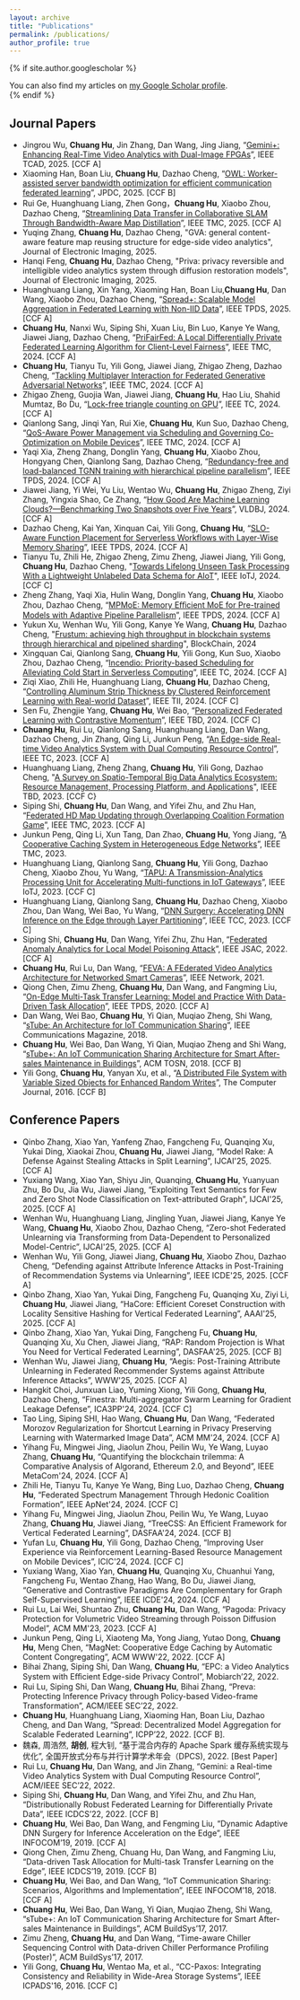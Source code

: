 ```yaml
---
layout: archive
title: "Publications"
permalink: /publications/
author_profile: true
---
```


{% if site.author.googlescholar %}
  <!--！！-->
  <!--(Note: Student co-authors (co-)supervised by me are underlined)-->

  <div class="wordwrap">You can also find my articles on <a href="{{site.author.googlescholar}}">my Google Scholar profile</a>.</div>
{% endif %}

<!--
{% include base_path %}

{% for post in site.publications reversed %}
  {% include archive-single.html %}
{% endfor %}
-->

<!--本人加粗；指导的学生下划线-->

Journal Papers
------
- Jingrou Wu, **Chuang Hu**, Jin Zhang, Dan Wang, Jing Jiang, “[Gemini+: Enhancing Real-Time Video Analytics with Dual-Image FPGAs](../_research/TCAD25a.pdf)”, IEEE TCAD, 2025. [CCF A]
- Xiaoming Han, Boan Liu, **Chuang Hu**, Dazhao Cheng, “[OWL: Worker-assisted server bandwidth optimization for efficient communication federated learning](../_research/JPDC25a.pdf)”, JPDC, 2025. [CCF B]
- Rui Ge, Huanghuang Liang, Zhen Gong，**Chuang Hu**, Xiaobo Zhou, Dazhao Cheng, “[Streamlining Data Transfer in Collaborative SLAM Through Bandwidth-Aware Map Distillation](../_research/TMC25a.pdf)”, IEEE TMC, 2025. [CCF A]
- Yuqing Zhang, **Chuang Hu**, Dazhao Cheng, "GVA: general content-aware feature map reusing structure for edge-side video analytics", Journal of Electronic Imaging, 2025. 
- Hanqi Feng, **Chuang Hu**, Dazhao Cheng, "Priva: privacy reversible and intelligible video analytics system through diffusion restoration models", Journal of Electronic Imaging, 2025.
- Huanghuang Liang, Xin Yang, Xiaoming Han, Boan Liu,**Chuang Hu**, Dan Wang, Xiaobo Zhou, Dazhao Cheng, “[Spread+: Scalable Model Aggregation in Federated Learning with Non-IID Data](../_research/TPDS25a.pdf)”, IEEE TPDS, 2025. [CCF A]
- **Chuang Hu**, Nanxi Wu, Siping Shi, Xuan Liu, Bin Luo, Kanye Ye Wang, Jiawei Jiang, Dazhao Cheng, “[PriFairFed: A Local Differentially Private Federated Learning Algorithm for Client-Level Fairness](../_research/TMC24a.pdf)”, IEEE TMC, 2024. [CCF A]
- **Chuang Hu**, Tianyu Tu, Yili Gong, Jiawei Jiang, Zhigao Zheng, Dazhao Cheng, “[Tackling Multiplayer Interaction for Federated Generative Adversarial Networks](../_research/TMC202401.pdf)”, IEEE TMC, 2024. [CCF A]
- Zhigao Zheng, Guojia Wan, Jiawei Jiang, **Chuang Hu**, Hao Liu, Shahid Mumtaz, Bo Du, “[Lock-free triangle counting on GPU](../_research/TC24a.pdf)”, IEEE TC, 2024. [CCF A]
- Qianlong Sang, Jinqi Yan, Rui Xie, **Chuang Hu**, Kun Suo, Dazhao Cheng, “[QoS-Aware Power Management via Scheduling and Governing Co-Optimization on Mobile Devices](../_research/TMC202402.pdf)”, IEEE TMC, 2024. [CCF A]
- Yaqi Xia, Zheng Zhang, Donglin Yang, **Chuang Hu**, Xiaobo Zhou, Hongyang Chen, Qianlong Sang, Dazhao Cheng, “[Redundancy-free and load-balanced TGNN training with hierarchical pipeline parallelism](../_research/TPDS202404.pdf)”, IEEE TPDS, 2024. [CCF A]
- Jiawei Jiang, Yi Wei, Yu Liu, Wentao Wu, **Chuang Hu**, Zhigao Zheng, Ziyi Zhang, Yingxia Shao, Ce Zhang, “[How Good Are Machine Learning Clouds?—Benchmarking Two Snapshots over Five Years](../_research/VLDBJ202401.pdf)”, VLDBJ, 2024. [CCF A]
- Dazhao Cheng, Kai Yan, Xinquan Cai, Yili Gong, **Chuang Hu**, “[SLO-Aware Function Placement for Serverless Workflows with Layer-Wise Memory Sharing](../_research/TPDS202401.pdf)”, IEEE TPDS, 2024. [CCF A]
- Tianyu Tu, Zhili He, Zhigao Zheng, Zimu Zheng, Jiawei Jiang, Yili Gong, **Chuang Hu**, Dazhao Cheng, "[Towards Lifelong Unseen Task Processing With a Lightweight Unlabeled Data Schema for AIoT](../_research/IoTJ202401.pdf)", IEEE IoTJ, 2024. [CCF C]
- Zheng Zhang, Yaqi Xia, Hulin Wang, Donglin Yang, **Chuang Hu**, Xiaobo Zhou, Dazhao Cheng, “[MPMoE: Memory Eﬀicient MoE for Pre-trained Models with Adaptive Pipeline Parallelism](../_research/TPDS202403.pdf)”, IEEE TPDS, 2024. [CCF A]
- Yukun Xu, Wenhan Wu, Yili Gong, Kanye Ye Wang, **Chuang Hu**, Dazhao Cheng, "[Frustum: achieving high throughput in blockchain systems through hierarchical and pipelined sharding](../_research/BlockChain202401.pdf)", BlockChain, 2024
- Xingquan Cai, Qianlong Sang, **Chuang Hu**, Yili Gong, Kun Suo, Xiaobo Zhou, Dazhao Cheng, “[Incendio: Priority-based Scheduling for Alleviating Cold Start in Serverless Computing](../_research/TC202401.pdf)”, IEEE TC, 2024. [CCF A]
- Ziqi Xiao, Zhili He, Huanghuang Liang, **Chuang Hu**, Dazhao Cheng, “[Controlling Aluminum Strip Thickness by Clustered Reinforcement Learning with Real-world Dataset](../_research/TII202401.pdf)”, IEEE TII, 2024. [CCF C]
- Sen Fu, Zhengjie Yang, **Chuang Hu**, Wei Bao, “[Personalized Federated Learning with Contrastive Momentum](../_research/TBD202401.pdf)”, IEEE TBD, 2024. [CCF C]
- **Chuang Hu**, Rui Lu, Qianlong Sang, Huanghuang Liang, Dan Wang, Dazhao Cheng, Jin Zhang, Qing Li, Junkun Peng, “[An Edge-side Real-time Video Analytics System with Dual Computing Resource Control](../_research/TC202301.pdf)”, IEEE TC, 2023. [CCF A]
- Huanghuang Liang, Zheng Zhang, **Chuang Hu**, Yili Gong, Dazhao Cheng, "[A Survey on Spatio-Temporal Big Data Analytics Ecosystem: Resource Management, Processing Platform, and Applications](../_research/TBD202301.pdf)", IEEE TBD, 2023. [CCF C}
- Siping Shi, **Chuang Hu**, Dan Wang, and Yifei Zhu, and Zhu Han, “[Federated HD Map Updating through Overlapping Coalition Formation Game](../_research/TMC202301.pdf)”, IEEE TMC, 2023. [CCF A]
- Junkun Peng, Qing Li, Xun Tang, Dan Zhao, **Chuang Hu**, Yong Jiang, “[A Cooperative Caching System in Heterogeneous Edge Networks](../_research/TMC202302.pdf)”, IEEE TMC, 2023.
- Huanghuang Liang, Qianlong Sang, **Chuang Hu**, Yili Gong, Dazhao Cheng, Xiaobo Zhou, Yu Wang, “[TAPU: A Transmission-Analytics Processing Unit for Accelerating Multi-functions in IoT Gateways](../_research/IoTJ202301.pdf)”, IEEE IoTJ, 2023. [CCF C]
- Huanghuang Liang, Qianlong Sang, **Chuang Hu**, Dazhao Cheng, Xiaobo Zhou, Dan Wang, Wei Bao, Yu Wang, “[DNN Surgery: Accelerating DNN Inference on the Edge through Layer Partitioning](../_research/TCC202301.pdf)”, IEEE TCC, 2023. [CCF C]
- Siping Shi, **Chuang Hu**, Dan Wang, Yifei Zhu, Zhu Han, “[Federated Anomaly Analytics for Local Model Poisoning Attack](../_research/JSAC202201.pdf)”, IEEE JSAC, 2022. [CCF A]
- **Chuang Hu**, Rui Lu, Dan Wang, “[FEVA: A FEderated Video Analytics Architecture for Networked Smart Cameras](../_research/Network202201.pdf)”, IEEE Network, 2021.
- Qiong Chen, Zimu Zheng, **Chuang Hu**, Dan Wang, and Fangming Liu, “[On-Edge Multi-Task Transfer Learning: Model and Practice With Data-Driven Task Allocation](../_research/TPDS202001.pdf)”, IEEE TPDS, 2020. [CCF A]
- Dan Wang, Wei Bao, **Chuang Hu**, Yi Qian, Muqiao Zheng, Shi Wang, “[sTube: An Architecture for IoT Communication Sharing](../_research/Communication201801.pdf)”, IEEE Communications Magazine, 2018.
- **Chuang Hu**, Wei Bao, Dan Wang, Yi Qian, Muqiao Zheng and Shi Wang, “[sTube+: An IoT Communication Sharing Architecture for Smart After-sales Maintenance in Buildings](../_research/TOSN201801.pdf)”, ACM TOSN, 2018. [CCF B]
- Yili Gong, **Chuang Hu**, Yanyan Xu, et al., “[A Distributed File System with Variable Sized Objects for Enhanced Random Writes](../_research/CJ201601.pdf)”, The Computer Journal, 2016. [CCF B]


Conference Papers
------
- Qinbo Zhang, Xiao Yan, Yanfeng Zhao, Fangcheng Fu, Quanqing Xu, Yukai Ding, Xiaokai Zhou, **Chuang Hu**, Jiawei Jiang, “Model Rake: A Defense Against Stealing Attacks in Split Learning”, IJCAI'25, 2025. [CCF A]
- Yuxiang Wang, Xiao Yan, Shiyu Jin, Quanqing, **Chuang Hu**, Yuanyuan Zhu, Bo Du, Jia Wu, Jiawei Jiang, “Exploiting Text Semantics for Few and Zero Shot Node Classification on Text-attributed Graph”, IJCAI'25, 2025. [CCF A]
- Wenhan Wu, Huanghuang Liang, Jingling Yuan, Jiawei Jiang, Kanye Ye Wang, **Chuang Hu**, Xiaobo Zhou, Dazhao Cheng, “Zero-shot Federated Unlearning via Transforming from Data-Dependent to Personalized Model-Centric”, IJCAI'25, 2025. [CCF A]
- Wenhan Wu, Yili Gong, Jiawei Jiang, **Chuang Hu**, Xiaobo Zhou, Dazhao Cheng, “Defending against Attribute Inference Attacks in Post-Training of Recommendation Systems via Unlearning”, IEEE ICDE'25, 2025. [CCF A]
- Qinbo Zhang, Xiao Yan, Yukai Ding, Fangcheng Fu, Quanqing Xu, Ziyi Li, **Chuang Hu**, Jiawei Jiang, “HaCore: Efficient Coreset Construction with Locality Sensitive Hashing for Vertical Federated Learning”, AAAI'25, 2025. [CCF A]
- Qinbo Zhang, Xiao Yan, Yukai Ding, Fangcheng Fu, **Chuang Hu**, Quanqing Xu, Xu Chen, Jiawei Jiang, “RAP: Random Projection is What You Need for Vertical Federated Learning”, DASFAA'25, 2025. [CCF B]
- Wenhan Wu, Jiawei Jiang, **Chuang Hu**, “Aegis: Post-Training Attribute Unlearning in Federated Recommender Systems against Attribute Inference Attacks”, WWW'25, 2025. [CCF A]
- Hangkit Choi, Junxuan Liao, Yuming Xiong, Yili Gong, **Chuang Hu**, Dazhao Cheng, “Finestra: Multi-aggregator Swarm Learning for Gradient Leakage Defense”, ICA3PP'24, 2024. [CCF C]
- Tao Ling, Siping SHI, Hao Wang, **Chuang Hu**, Dan Wang, “Federated Morozov Regularization for Shortcut Learning in Privacy Preserving Learning with Watermarked Image Data”, ACM MM'24, 2024. [CCF A]
- Yihang Fu, Mingwei Jing, Jiaolun Zhou, Peilin Wu, Ye Wang, Luyao Zhang, **Chuang Hu**, “Quantifying the blockchain trilemma: A Comparative Analysis of Algorand, Ethereum 2.0, and Beyond”, IEEE MetaCom'24, 2024. [CCF A]
- Zhili He, Tianyu Tu, Kanye Ye Wang, Bing Luo, Dazhao Cheng, **Chuang Hu**, “Federated Spectrum Management Through Hedonic Coalition Formation”, IEEE ApNet'24, 2024. [CCF C]
- Yihang Fu, Mingwei Jing, Jiaolun Zhou, Peilin Wu, Ye Wang, Luyao Zhang, **Chuang Hu**, Jiawei Jiang, “TreeCSS: An Efficient Framework for Vertical Federated Learning”, DASFAA'24, 2024. [CCF B]
- Yufan Lu, **Chuang Hu**, Yili Gong, Dazhao Cheng, “Improving User Experience via Reinforcement Learning-Based Resource Management on Mobile Devices”, ICIC'24, 2024. [CCF C]
- Yuxiang Wang, Xiao Yan, **Chuang Hu**, Quanqing Xu, Chuanhui Yang, Fangcheng Fu, Wentao Zhang, Hao Wang, Bo Du, Jiawei Jiang, “Generative and Contrastive Paradigms Are Complementary for Graph Self-Supervised Learning”, IEEE ICDE'24, 2024. [CCF A]
- Rui Lu, Lai Wei, Shuntao Zhu, **Chuang Hu**, Dan Wang, “Pagoda: Privacy Protection for Volumetric Video Streaming through Poisson Diffusion Model”, ACM MM'23, 2023. [CCF A]
- Junkun Peng, Qing Li, Xiaoteng Ma, Yong Jiang, Yutao Dong, **Chuang Hu**, Meng Chen, “MagNet: Cooperative Edge Caching by Automatic Content Congregating”, ACM WWW'22, 2022. [CCF A]
- Bihai Zhang, Siping Shi, Dan Wang, **Chuang Hu**, “EPC: a Video Analytics System with Eﬀicient Edge-side Privacy Control”, Mobiarch’22, 2022.
- Rui Lu, Siping Shi, Dan Wang, **Chuang Hu**, Bihai Zhang, “Preva: Protecting Inference Privacy through Policy-based Video-frame Transformation”, ACM/IEEE SEC’22, 2022.
- **Chuang Hu**, Huanghuang Liang, Xiaoming Han, Boan Liu, Dazhao Cheng, and Dan Wang, “Spread: Decentralized Model Aggregation for Scalable Federated Learning”, ICPP’22, 2022. [CCF B].
- 魏森, 周浩然, **胡创**, 程大钊, “基于混合内存的 Apache Spark 缓存系统实现与优化”, 全国开放式分布与并行计算学术年会（DPCS), 2022. [Best Paper]
- Rui Lu, **Chuang Hu**, Dan Wang, and Jin Zhang, “Gemini: a Real-time Video Analytics System with Dual Computing Resource Control”, ACM/IEEE SEC’22, 2022.
- Siping Shi, **Chuang Hu**, Dan Wang, and Yifei Zhu, and Zhu Han, “Distributionally Robust Federated Learning for Differentially Private Data”, IEEE ICDCS’22, 2022. [CCF B]
- **Chuang Hu**, Wei Bao, Dan Wang, and Fengming Liu, “Dynamic Adaptive DNN Surgery for Inference Acceleration on the Edge”, IEEE INFOCOM’19, 2019. [CCF A]
- Qiong Chen, Zimu Zheng, Chuang Hu, Dan Wang, and Fangming Liu, “Data-driven Task Allocation for Multi-task Transfer Learning on the Edge”, IEEE ICDCS’19, 2019. [CCF B]
- **Chuang Hu**, Wei Bao, and Dan Wang, “IoT Communication Sharing: Scenarios, Algorithms and Implementation”, IEEE INFOCOM’18, 2018. [CCF A]
- **Chuang Hu**, Wei Bao, Dan Wang, Yi Qian, Muqiao Zheng, Shi Wang, “sTube+: An IoT Communication Sharing Architecture for Smart After-sales Maintenance in Buildings”, ACM BuildSys’17, 2017.
- Zimu Zheng, **Chuang Hu**, and Dan Wang, “Time-aware Chiller Sequencing Control with Data-driven Chiller Performance Profiling (Poster)”, ACM BuildSys’17, 2017.
- Yili Gong, **Chuang Hu**, Wentao Ma, et al., “CC-Paxos: Integrating Consistency and Reliability in Wide-Area Storage Systems”, IEEE ICPADS'16, 2016. [CCF C]
